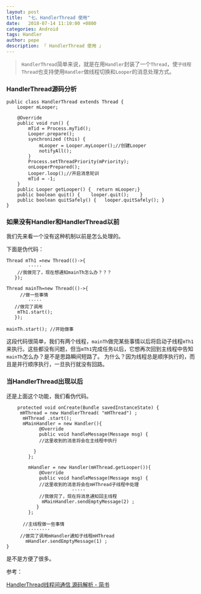 ```yaml
---
layout: post
title:  "七、HandlerThread 使用"
date:   2018-07-14 11:10:00 +0800
categories: Android
tags: Handler
author: pepe
description: 『 HandlerThread 使用 』
---
```


> `HandlerThread`简单来说，就是在用`Handler`封装了一个`Thread`，使`子线程Thread`也支持使用`Handler`做线程切换和`Looper`的消息处理方式。

### **HandlerThread源码分析**
```
public class HandlerThread extends Thread {
    Looper mLooper;

    @Override
    public void run() {
        mTid = Process.myTid();
        Looper.prepare();
        synchronized (this) {
            mLooper = Looper.myLooper();//创建Looper
            notifyAll();
        }
        Process.setThreadPriority(mPriority);
        onLooperPrepared();
        Looper.loop();//开启消息轮训
        mTid = -1;
    }
    public Looper getLooper() {  return mLooper;}
    public boolean quit() {    looper.quit();    }
    public boolean quitSafely() {   looper.quitSafely(); }
}

```
### **如果没有Handler和HandlerThread以前**

我们先来看一个没有这种机制以前是怎么处理的。

下面是伪代码：
```
Thread mTh1 =new Thread(()->{
        ·····
    //我做完了，现在想通知mainTh怎么办？？？
   });

Thread mainTh=new Thread(()->{
     //做一些事情
        ·····
   //做完了调用
    mTh1.start();
   });

mainTh.start(); //开始做事
```

这段代码很简单，我们有两个线程，`mainTh`做完某些事情以后将启动子线程`mTh1`来执行。这些都没有问题，但当`mTh1`完成任务以后，它想再次回到主线程中告知`mainTh`怎么办？是不是思路瞬间短路了。
为什么？因为线程总是顺序执行的，而且是并行顺序执行，一旦执行就没有回路。

### **当HandlerThread出现以后**

还是上面这个功能，我们看伪代码。
```
    protected void onCreate(Bundle savedInstanceState) {
     mHThread = new HandlerThread( "mHThread") ;
      mHThread .start();
      mMainHandler = new Handler(){
            @Override
            public void handleMessage(Message msg) {
            //这里收到的消息将会在主线程中执行

          }
        };

        mHandler = new Handler(mHThread.getLooper()){
            @Override
            public void handleMessage(Message msg) {
            //这里收到的消息将会在mHThread子线程中处理
                        ·····
            //我做完了，现在将消息通知回主线程
             mMainHandler.sendEmptyMessage(2) ;
           }
        };
      
      //主线程做一些事情
        ········
     //做完了调用mHandler通知子线程mHThread 
       mHandler.sendEmptyMessage(1) ;
}
```
是不是方便了很多。

参考：

[HandlerThread线程间通信 源码解析 - 简书](https://www.jianshu.com/p/69c826c8a87d)